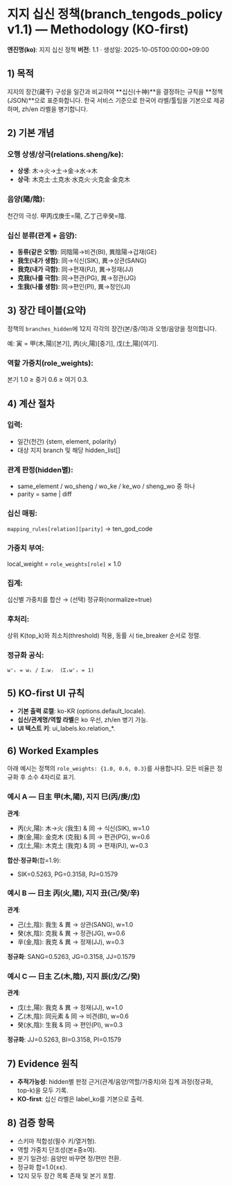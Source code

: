 # 지지 십신 정책(branch_tengods_policy v1.1) — Methodology (KO-first)

**엔진명(ko)**: 지지 십신 정책
**버전**: 1.1 · 생성일: 2025-10-05T00:00:00+09:00

## 1) 목적

지지의 장간(藏干) 구성을 일간과 비교하여 **십신(十神)**을 결정하는 규칙을 **정책(JSON)**으로 표준화합니다. 한국 서비스 기준으로 한국어 라벨/툴팁을 기본으로 제공하며, zh/en 라벨을 병기합니다.

## 2) 기본 개념

### 오행 상생/상극(relations.sheng/ke):
- **상생**: 木→火→土→金→水→木
- **상극**: 木克土·土克水·水克火·火克金·金克木

### 음양(陽/陰):
천간의 극성. 甲丙戊庚壬=陽, 乙丁己辛癸=陰.

### 십신 분류(관계 + 음양):
- **동류(같은 오행)**: 同陰陽→비견(BI), 異陰陽→겁재(GE)
- **我生(내가 생함)**: 同→식신(SIK), 異→상관(SANG)
- **我克(내가 극함)**: 同→편재(PJ), 異→정재(JJ)
- **克我(나를 극함)**: 同→편관(PG), 異→정관(JG)
- **生我(나를 생함)**: 同→편인(PI), 異→정인(JI)

## 3) 장간 테이블(요약)

정책의 `branches_hidden`에 12지 각각의 장간(본/중/여)과 오행/음양을 정의합니다.

예: 寅 = 甲(木,陽)[본기], 丙(火,陽)[중기], 戊(土,陽)[여기].

### 역할 가중치(role_weights):
본기 1.0 ≥ 중기 0.6 ≥ 여기 0.3.

## 4) 계산 절차

### 입력:
- 일간(천간) {stem, element, polarity}
- 대상 지지 branch 및 해당 hidden_list[]

### 관계 판정(hidden별):
- same_element / wo_sheng / wo_ke / ke_wo / sheng_wo 중 하나
- parity = same | diff

### 십신 매핑:
`mapping_rules[relation][parity]` → ten_god_code

### 가중치 부여:
local_weight = `role_weights[role]` × 1.0

### 집계:
십신별 가중치를 합산 → (선택) 정규화(normalize=true)

### 후처리:
상위 K(top_k)와 최소치(threshold) 적용, 동률 시 tie_breaker 순서로 정렬.

### 정규화 공식:
```
w'ᵢ = wᵢ / Σⱼwⱼ  (Σᵢw'ᵢ = 1)
```

## 5) KO-first UI 규칙

- **기본 출력 로캘**: ko-KR (options.default_locale).
- **십신/관계명/역할 라벨**은 ko 우선, zh/en 병기 가능.
- **UI 텍스트 키**: ui_labels.ko.relation_*.

## 6) Worked Examples

아래 예시는 정책의 `role_weights: {1.0, 0.6, 0.3}`를 사용합니다.
모든 비율은 정규화 후 소수 4자리로 표기.

### 예시 A — 日主 甲(木,陽), 지지 巳(丙/庚/戊)

**관계**:
- 丙(火,陽): 木→火 (我生) & 同 → 식신(SIK), w=1.0
- 庚(金,陽): 金克木 (克我) & 同 → 편관(PG), w=0.6
- 戊(土,陽): 木克土 (我克) & 同 → 편재(PJ), w=0.3

**합산·정규화**(합=1.9):
- SIK=0.5263, PG=0.3158, PJ=0.1579

### 예시 B — 日主 丙(火,陽), 지지 丑(己/癸/辛)

**관계**:
- 己(土,陰): 我生 & 異 → 상관(SANG), w=1.0
- 癸(水,陰): 克我 & 異 → 정관(JG), w=0.6
- 辛(金,陰): 我克 & 異 → 정재(JJ), w=0.3

**정규화**: SANG=0.5263, JG=0.3158, JJ=0.1579

### 예시 C — 日主 乙(木,陰), 지지 辰(戊/乙/癸)

**관계**:
- 戊(土,陽): 我克 & 異 → 정재(JJ), w=1.0
- 乙(木,陰): 同元素 & 同 → 비견(BI), w=0.6
- 癸(水,陰): 生我 & 同 → 편인(PI), w=0.3

**정규화**: JJ=0.5263, BI=0.3158, PI=0.1579

## 7) Evidence 원칙

- **추적가능성**: hidden별 판정 근거(관계/음양/역할/가중치)와 집계 과정(정규화, top-k)을 모두 기록.
- **KO-first**: 십신 라벨은 label_ko를 기본으로 출력.

## 8) 검증 항목

- 스키마 적합성(필수 키/열거형).
- 역할 가중치 단조성(본≥중≥여).
- 분기 일관성: 음양만 바꾸면 정/편만 전환.
- 정규화 합=1.0(±ε).
- 12지 모두 장간 목록 존재 및 본기 포함.
